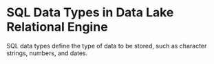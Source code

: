 <!-- loio2fe779fd8a9e423991fa897de221274b -->

# SQL Data Types in Data Lake Relational Engine

SQL data types define the type of data to be stored, such as character strings, numbers, and dates.

